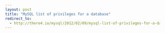 ```yaml
---
layout: post
title: "MySQL list of privileges for a database"
redirect_to:
  - http://there4.io/mysql/2012/02/09/mysql-list-of-privileges-for-a-database/
---
```

